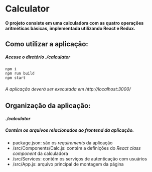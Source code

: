 # Calculator
#### O projeto consiste em uma calculadora com as quatro operações aritméticas básicas, implementada utilizando React e Redux.

## Como utilizar a aplicação:

##### Acesse o diretório *./calculator*
```shell
npm i
npm run build
npm start
```
###### A aplicação deverá ser executada em *http://localhost:3000/*

## Organização da aplicação:

#### *./calculator*
##### Contém os arquivos relacionados ao *frontend* da aplicação.
* package.json: são os *requirements* da aplicação
* /src/Components/Calc.js: contém a definições do *React class component* da calculadora
* /src/Services: contém os serviços de autenticação com usuários
* /src/App.js: arquivo principal de montagem da página
